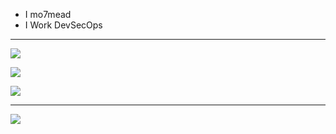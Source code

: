 - I mo7mead
- I Work DevSecOps
---
![](https://github-readme-stats.vercel.app/api?username=mo7mead&theme=dark&hide_border=false&include_all_commits=false&count_private=false)<br/>

![](https://github-readme-streak-stats.herokuapp.com/?user=mo7mead&theme=dark&hide_border=false)<br/>

![](https://github-readme-stats.vercel.app/api/top-langs/?username=mo7mead&theme=dark&hide_border=false&include_all_commits=false&count_private=false&layout=compact)

---
[![](https://visitcount.itsvg.in/api?id=mo7mead&icon=0&color=0)](https://visitcount.itsvg.in)

<!-- Proudly created with GPRM ( https://gprm.itsvg.in ) -->
